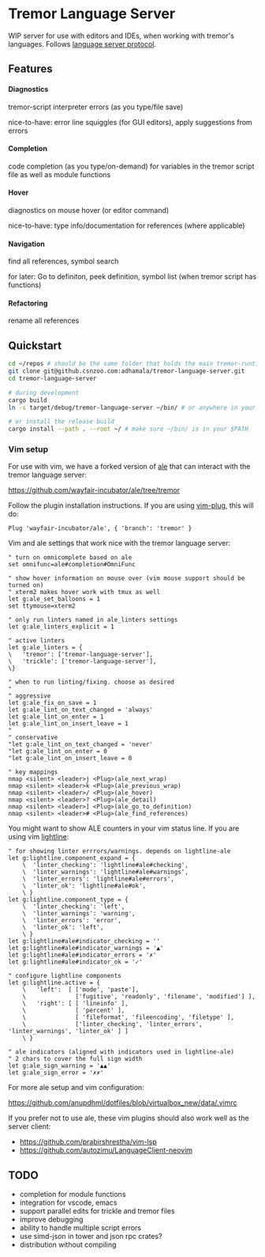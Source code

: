 # Tremor Language Server

WIP server for use with editors and IDEs, when working with tremor's languages. Follows [language server protocol](https://microsoft.github.io/language-server-protocol/).


## Features

#### Diagnostics

tremor-script interpreter errors (as you type/file save)

nice-to-have: error line squiggles (for GUI editors), apply suggestions from errors

#### Completion

code completion (as you type/on-demand) for variables in the tremor script file as well as module functions

#### Hover

diagnostics on mouse hover (or editor command)

nice-to-have: type info/documentation for references (where applicable)

#### Navigation

find all references, symbol search

for later: Go to definiton, peek definition, symbol list (when tremor script has functions)

#### Refactoring

rename all references


## Quickstart

```sh
cd ~/repos # should be the same folder that holds the main tremor-runtime repo
git clone git@github.csnzoo.com:adhamala/tremor-language-server.git
cd tremor-language-server

# during development
cargo build
ln -s target/debug/tremor-language-server ~/bin/ # or anywhere in your $PATH

# or install the release build
cargo install --path . --root ~/ # make sure ~/bin/ is in your $PATH
```

### Vim setup

For use with vim, we have a forked version of [ale](https://github.com/dense-analysis/ale) that can interact with the tremor language server:

https://github.com/wayfair-incubator/ale/tree/tremor

Follow the plugin installation instructions. If you are using [vim-plug](https://github.com/junegunn/vim-plug), this will do:

```vim
Plug 'wayfair-incubator/ale', { 'branch': 'tremor' }
```

Vim and ale settings that work nice with the tremor language server:

```vim
" turn on omnicomplete based on ale
set omnifunc=ale#completion#OmniFunc

" show hover information on mouse over (vim mouse support should be turned on)
" xterm2 makes hover work with tmux as well
let g:ale_set_balloons = 1
set ttymouse=xterm2

" only run linters named in ale_linters settings
let g:ale_linters_explicit = 1

" active linters
let g:ale_linters = {
\   'tremor': ['tremor-language-server'],
\   'trickle': ['tremor-language-server'],
\}

" when to run linting/fixing. choose as desired
"
" aggressive
let g:ale_fix_on_save = 1
let g:ale_lint_on_text_changed = 'always'
let g:ale_lint_on_enter = 1
let g:ale_lint_on_insert_leave = 1
"
" conservative
"let g:ale_lint_on_text_changed = 'never'
"let g:ale_lint_on_enter = 0
"let g:ale_lint_on_insert_leave = 0

" key mappings
nmap <silent> <leader>j <Plug>(ale_next_wrap)
nmap <silent> <leader>k <Plug>(ale_previous_wrap)
nmap <silent> <leader>/ <Plug>(ale_hover)
nmap <silent> <leader>? <Plug>(ale_detail)
nmap <silent> <leader>] <Plug>(ale_go_to_definition)
nmap <silent> <leader># <Plug>(ale_find_references)
```

You might want to show ALE counters in your vim status line. If you are using vim [lightline](https://github.com/itchyny/lightline.vim):

```vim
" for showing linter errrors/warnings. depends on lightline-ale
let g:lightline.component_expand = {
    \  'linter_checking': 'lightline#ale#checking',
    \  'linter_warnings': 'lightline#ale#warnings',
    \  'linter_errors': 'lightline#ale#errors',
    \  'linter_ok': 'lightline#ale#ok',
    \ }
let g:lightline.component_type = {
    \  'linter_checking': 'left',
    \  'linter_warnings': 'warning',
    \  'linter_errors': 'error',
    \  'linter_ok': 'left',
    \ }
let g:lightline#ale#indicator_checking = ''
let g:lightline#ale#indicator_warnings = '▲'
let g:lightline#ale#indicator_errors = '✗'
let g:lightline#ale#indicator_ok = '✓'

" configure lightline components
let g:lightline.active = {
    \   'left':  [ ['mode', 'paste'],
    \              ['fugitive', 'readonly', 'filename', 'modified'] ],
    \   'right': [ [ 'lineinfo' ],
    \              [ 'percent' ],
    \              [ 'fileformat', 'fileencoding', 'filetype' ],
    \              ['linter_checking', 'linter_errors', 'linter_warnings', 'linter_ok' ] ]
    \ }

" ale indicators (aligned with indicators used in lightline-ale)
" 2 chars to cover the full sign width
let g:ale_sign_warning = '▲▲'
let g:ale_sign_error = '✗✗'
```

For more ale setup and vim configuration:

https://github.com/anupdhml/dotfiles/blob/virtualbox_new/data/.vimrc

If you prefer not to use ale, these vim plugins should also work well as the server client:

* https://github.com/prabirshrestha/vim-lsp
* https://github.com/autozimu/LanguageClient-neovim


## TODO

* completion for module functions
* integration for vscode, emacs
* support parallel edits for trickle and tremor files
* improve debugging
* ability to handle multiple script errors
* use simd-json in tower and json rpc crates?
* distribution without compiling
